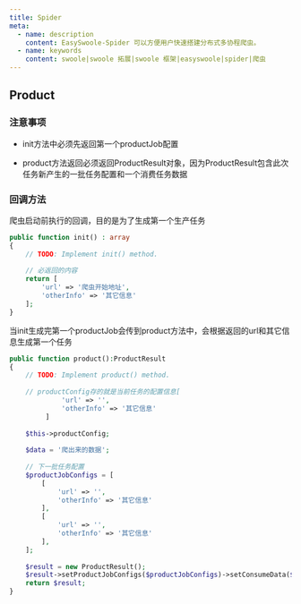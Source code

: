 ```yaml
---
title: Spider
meta:
  - name: description
    content: EasySwoole-Spider 可以方便用户快速搭建分布式多协程爬虫。
  - name: keywords
    content: swoole|swoole 拓展|swoole 框架|easyswoole|spider|爬虫
---
```


## Product

### 注意事项

- init方法中必须先返回第一个productJob配置

- product方法返回必须返回ProductResult对象，因为ProductResult包含此次任务新产生的一批任务配置和一个消费任务数据


### 回调方法

爬虫启动前执行的回调，目的是为了生成第一个生产任务
````php
public function init() : array
{
    // TODO: Implement init() method.
    
    // 必返回的内容
    return [
        'url' => '爬虫开始地址',
        'otherInfo' => '其它信息'
    ];
}
````

当init生成完第一个productJob会传到product方法中，会根据返回的url和其它信息生成第一个任务

````php
public function product():ProductResult
{
    // TODO: Implement product() method.
    
    // productConfig存的就是当前任务的配置信息[
             'url' => '',
             'otherInfo' => '其它信息'
         ]
      
    $this->productConfig;
    
    $data = '爬出来的数据';
    
    // 下一批任务配置
    $productJobConfigs = [
        [
            'url' => '',
            'otherInfo' => '其它信息'
        ],
        [
            'url' => '',
            'otherInfo' => '其它信息'
        ],
    ];
    
    $result = new ProductResult();
    $result->setProductJobConfigs($productJobConfigs)->setConsumeData($data);
    return $result;
}
````
